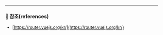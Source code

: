 



<br>

---
### :bookmark_tabs: 참조(references)
- [https://router.vuejs.org/kr/](https://router.vuejs.org/kr/)